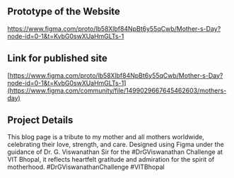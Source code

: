 ## Prototype of the Website
https://www.figma.com/proto/lb58Xlbf84NpBt6y55qCwb/Mother-s-Day?node-id=0-1&t=KvbG0swXUaHmGLTs-1
## Link for published site
[https://www.figma.com/proto/lb58Xlbf84NpBt6y55qCwb/Mother-s-Day?node-id=0-1&t=KvbG0swXUaHmGLTs-1](https://www.figma.com/community/file/1499029667645462603/mothers-day)
## Project Details
This blog page is a tribute to my mother and all mothers worldwide, celebrating their love, strength, and care. Designed using Figma under the guidance of Dr. G. Viswanathan Sir for the #DrGViswanathan Challenge at VIT Bhopal, it reflects heartfelt gratitude and admiration for the spirit of motherhood.  #DrGViswanathanChallenge #VITBhopal
